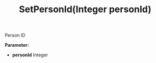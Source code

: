 ﻿---
uid: crmscript_ref_NSConsentPerson_SetPersonId
title: SetPersonId(Integer personId)
intellisense: NSConsentPerson.SetPersonId
keywords: NSConsentPerson, GetPersonId
so.topic: reference
---

Person ID

**Parameter:** 
 - **personId** Integer

